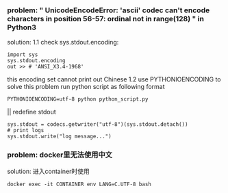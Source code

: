 ### problem: " UnicodeEncodeError: 'ascii' codec can't encode characters in position 56-57: ordinal not in range(128) " in Python3
  solution: 
  1.1 check sys.stdout.encoding:
  ```
  import sys
  sys.stdout.encoding 
  out >> # 'ANSI_X3.4-1968'
  ```
  this encoding set cannot print out Chinese
  1.2 use PYTHONIOENCODING to solve this problem
  run python script as following format
  ```
  PYTHONIOENCODING=utf-8 python python_script.py
  ```
  ||
  redefine stdout
  ```
  sys.stdout = codecs.getwriter("utf-8")(sys.stdout.detach())
  # print logs
  sys.stdout.write("log message...")
  ```
  
### problem: docker里无法使用中文
  solution:
  进入container时使用
  ```
  docker exec -it CONTAINER env LANG=C.UTF-8 bash
  ```

